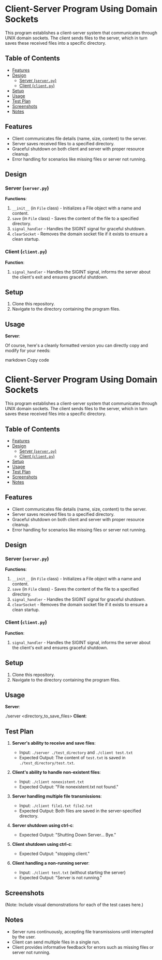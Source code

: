 # Client-Server Program Using Domain Sockets

This program establishes a client-server system that communicates through UNIX domain sockets. The client sends files to the server, which in turn saves these received files into a specific directory.

## Table of Contents

- [Features](#features)
- [Design](#design)
  - [Server (`server.py`)](#server-serverpy)
  - [Client (`client.py`)](#client-clientpy)
- [Setup](#setup)
- [Usage](#usage)
- [Test Plan](#test-plan)
- [Screenshots](#screenshots)
- [Notes](#notes)

## Features

- Client communicates file details (name, size, content) to the server.
- Server saves received files to a specified directory.
- Graceful shutdown on both client and server with proper resource cleanup.
- Error handling for scenarios like missing files or server not running.

## Design

### Server (`server.py`)

**Functions**:

1. `__init__` (in `File` class) - Initializes a File object with a name and content.
2. `save` (in `File` class) - Saves the content of the file to a specified directory.
3. `signal_handler` - Handles the SIGINT signal for graceful shutdown.
4. `clearSocket` - Removes the domain socket file if it exists to ensure a clean startup.

### Client (`client.py`)

**Function**:

1. `signal_handler` - Handles the SIGINT signal, informs the server about the client's exit and ensures graceful shutdown.

## Setup

1. Clone this repository.
2. Navigate to the directory containing the program files.

## Usage

**Server**:

Of course, here's a cleanly formatted version you can directly copy and modify for your needs:

markdown
Copy code

# Client-Server Program Using Domain Sockets

This program establishes a client-server system that communicates through UNIX domain sockets. The client sends files to the server, which in turn saves these received files into a specific directory.

## Table of Contents

- [Features](#features)
- [Design](#design)
  - [Server (`server.py`)](#server-serverpy)
  - [Client (`client.py`)](#client-clientpy)
- [Setup](#setup)
- [Usage](#usage)
- [Test Plan](#test-plan)
- [Screenshots](#screenshots)
- [Notes](#notes)

## Features

- Client communicates file details (name, size, content) to the server.
- Server saves received files to a specified directory.
- Graceful shutdown on both client and server with proper resource cleanup.
- Error handling for scenarios like missing files or server not running.

## Design

### Server (`server.py`)

**Functions**:

1. `__init__` (in `File` class) - Initializes a File object with a name and content.
2. `save` (in `File` class) - Saves the content of the file to a specified directory.
3. `signal_handler` - Handles the SIGINT signal for graceful shutdown.
4. `clearSocket` - Removes the domain socket file if it exists to ensure a clean startup.

### Client (`client.py`)

**Function**:

1. `signal_handler` - Handles the SIGINT signal, informs the server about the client's exit and ensures graceful shutdown.

## Setup

1. Clone this repository.
2. Navigate to the directory containing the program files.

## Usage

**Server**:

./server <directory_to_save_files>
**Client**:

## Test Plan

1. **Server's ability to receive and save files**:
   - Input: `./server ./test_directory` and `./client test.txt`
   - Expected Output: The content of `test.txt` is saved in `./test_directory/test.txt`.
2. **Client's ability to handle non-existent files**:

   - Input: `./client nonexistent.txt`
   - Expected Output: "File nonexistent.txt not found."

3. **Server handling multiple file transmissions**:

   - Input: `./client file1.txt file2.txt`
   - Expected Output: Both files are saved in the server-specified directory.

4. **Server shutdown using ctrl-c**:

   - Expected Output: "Shutting Down Server... Bye."

5. **Client shutdown using ctrl-c**:

   - Expected Output: "stopping client."

6. **Client handling a non-running server**:
   - Input: `./client test.txt` (without starting the server)
   - Expected Output: "Server is not running."

## Screenshots

(Note: Include visual demonstrations for each of the test cases here.)

## Notes

- Server runs continuously, accepting file transmissions until interrupted by the user.
- Client can send multiple files in a single run.
- Client provides informative feedback for errors such as missing files or server not running.
